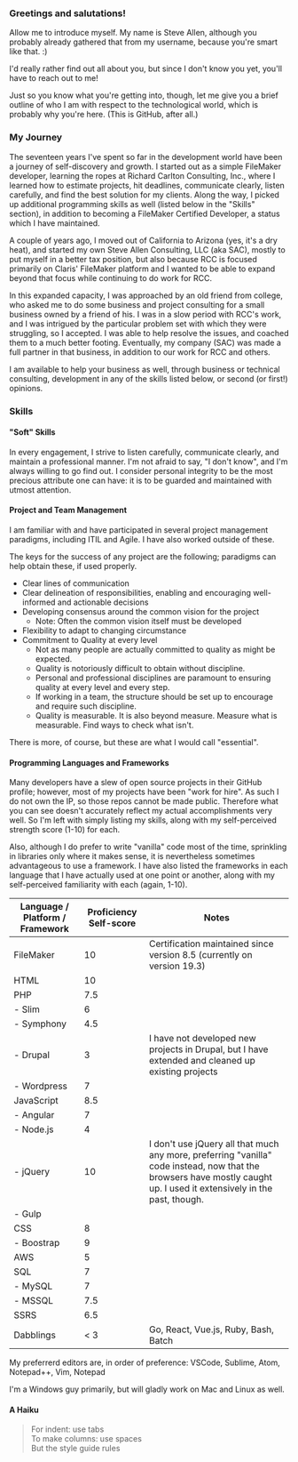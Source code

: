 ### Greetings and salutations!

Allow me to introduce myself.  My name is Steve Allen, although you probably already gathered that from my username, because you're smart like that. :)

I'd really rather find out all about you, but since I don't know you yet, you'll have to reach out to me!

Just so you know what you're getting into, though, let me give you a brief outline of who I am with respect to the technological world, which is probably why you're here.  (This is GitHub, after all.)

### My Journey

The seventeen years I've spent so far in the development world have been a journey of self-discovery and growth.  I started out as a simple FileMaker developer, learning the ropes at Richard Carlton Consulting, Inc., where I learned how to estimate projects, hit deadlines, communicate clearly, listen carefully, and find the best solution for my clients.  Along the way, I picked up additional programming skills as well (listed below in the "Skills" section), in addition to becoming a FileMaker Certified Developer, a status which I have maintained.

A couple of years ago, I moved out of California to Arizona (yes, it's a dry heat), and started my own Steve Allen Consulting, LLC (aka SAC), mostly to put myself in a better tax position, but also because RCC is focused primarily on Claris' FileMaker platform and I wanted to be able to expand beyond that focus while continuing to do work for RCC.

In this expanded capacity, I was approached by an old friend from college, who asked me to do some business and project consulting for a small business owned by a friend of his.  I was in a slow period with RCC's work, and I was intrigued by the particular problem set with which they were struggling, so I accepted.  I was able to help resolve the issues, and coached them to a much better footing.  Eventually, my company (SAC) was made a full partner in that business, in addition to our work for RCC and others.

I am available to help your business as well, through business or technical consulting, development in any of the skills listed below, or second (or first!) opinions.

### Skills

#### "Soft" Skills

In every engagement, I strive to listen carefully, communicate clearly, and maintain a professional manner.  I'm not afraid to say, "I don't know", and I'm always willing to go find out.  I consider personal integrity to be the most precious attribute one can have: it is to be guarded and maintained with utmost attention.

#### Project and Team Management

I am familiar with and have participated in several project management paradigms, including ITIL and Agile.  I have also worked outside of these.

The keys for the success of any project are the following; paradigms can help obtain these, if used properly.

 - Clear lines of communication
 - Clear delineation of responsibilities, enabling and encouraging well-informed and actionable decisions
 - Developing consensus around the common vision for the project
    - Note: Often the common vision itself must be developed
 - Flexibility to adapt to changing circumstance
 - Commitment to Quality at every level
    - Not as many people are actually committed to quality as might be expected.
    - Quality is notoriously difficult to obtain without discipline.
    - Personal and professional disciplines are paramount to ensuring quality at every level and every step.
    - If working in a team, the structure should be set up to encourage and require such discipline.
    - Quality is measurable.  It is also beyond measure.  Measure what is measurable.  Find ways to check what isn't.

There is more, of course, but these are what I would call "essential".

#### Programming Languages and Frameworks

Many developers have a slew of open source projects in their GitHub profile; however, most of my projects have been "work for hire".  As such I do not own the IP, so those repos cannot be made public.  Therefore what you can see doesn't accurately reflect my actual accomplishments very well.  So I'm left with simply listing my skills, along with my self-perceived strength score (1-10) for each.

Also, although I do prefer to write "vanilla" code most of the time, sprinkling in libraries only where it makes sense, it is nevertheless sometimes advantageous to use a framework.  I have also listed the frameworks in each language that I have actually used at one point or another, along with my self-perceived familiarity with each (again, 1-10).

| Language / Platform / Framework | Proficiency Self-score | Notes |
| -------- | ---------- | - |
| FileMaker | 10 | Certification maintained since version 8.5 (currently on version 19.3) |
| HTML | 10 | |
| PHP | 7.5 | |
|    - Slim | 6 | |
|    - Symphony | 4.5 | |
|    - Drupal | 3 | I have not developed new projects in Drupal, but I have extended and cleaned up existing projects |
|    - Wordpress | 7 | |
| JavaScript | 8.5 | |
|    - Angular | 7 | |
|    - Node.js | 4 | |
|    - jQuery | 10 | I don't use jQuery all that much any more, preferring "vanilla" code instead, now that the browsers have mostly caught up.  I used it extensively in the past, though. |
|    - Gulp
| CSS | 8 | |
|    - Boostrap | 9 | |
| AWS | 5 | |
| SQL | 7 | |
|    - MySQL | 7 | |
|    - MSSQL | 7.5 | |
| SSRS | 6.5 | |
| Dabblings | < 3 | Go, React, Vue.js, Ruby, Bash, Batch |

My preferrerd editors are, in order of preference: VSCode, Sublime, Atom, Notepad++, Vim, Notepad

I'm a Windows guy primarily, but will gladly work on Mac and Linux as well.

#### A Haiku

  > For indent: use tabs<br>
  > To make columns: use spaces<br>
  > But the style guide rules
